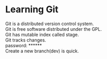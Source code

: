 # Learning Git
Git is a distributed version control system.   
Git is free software distributed under the GPL.  
Git has mutable index called stage.  
Git tracks changes.  
password: ******  
Create a new branch(dev) is quick.
